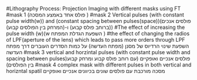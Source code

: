 #Lithography Process: Projection Imaging with different masks using FT
#mask 1 (פולס אחד באמצע המסכה )
#mask 2 Vertical pulses (with constant pulse width(w)) and (constant spacing between pulses(space))(פולסים אנכים (ברוחב פולס קבוע) ו-(המרחק בין הפולסים קבוע))
   #The effect of increasing the pulse width (w)(w השפעת הגדלת המפתח )
   #the effect of changing the radios of LPF(aperture of the lens) which leads to pass more orders through LPF   השפעת שינוי הרדיוס של מסנן (מפתח העדשה)  על כמות הסדרים העוברים דרך מפתח העדשה
#mask 3 vertical and horzintal pulses (with constant pulse width and spacing between pulses)פולסים אנכיים ואופקיים (עם רוחב פולס קבוע ומרחק קבוע בין הפולסים)
#mask 4 complex mask with different pulses in both vertical and horizntal spatil מסכה מורכבת עם פולסים שונים בכיוונים אנכיים ואופקיים

